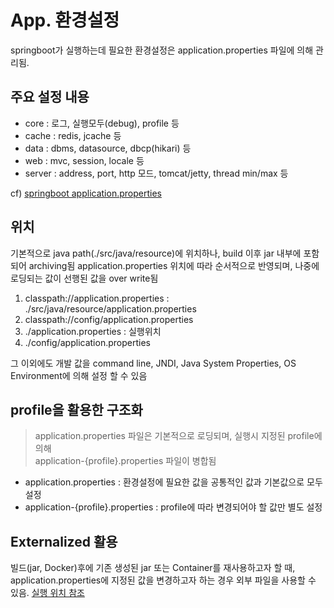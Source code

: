 # App. 환경설정
springboot가 실행하는데 필요한 환경설정은 application.properties 파일에 의해 관리됨.

## 주요 설정 내용
- core : 로그, 실행모두(debug), profile 등
- cache : redis, jcache 등
- data : dbms, datasource, dbcp(hikari) 등
- web : mvc, session, locale 등
- server : address, port, http 모드, tomcat/jetty, thread min/max 등

cf) [springboot application.properties](https://docs.spring.io/spring-boot/docs/current/reference/html/application-properties.html)

## 위치
기본적으로 java path(./src/java/resource)에 위치하나, build 이후 jar 내부에 포함되어 archiving됨
application.properties 위치에 따라 순서적으로 반영되며, 나중에 로딩되는 값이 선행된 값을 over write됨

1. classpath://application.properties : ./src/java/resource/application.properties
2. classpath://config/application.properties
3. ./application.properties : 실행위치
4. ./config/application.properties

그 이외에도 개발 값을 command line, JNDI, Java System Properties, OS Environment에 의해 설정 할 수 있음

## profile을 활용한 구조화
> application.properties 파일은 기본적으로 로딩되며, 실행시 지정된 profile에 의해  
> application-{profile}.properties 파일이 병합됨

* application.properties : 환경설정에 필요한 값을 공통적인 값과 기본값으로 모두 설정
* application-{profile}.properties : profile에 따라 변경되어야 할 값만 별도 설정

## Externalized 활용
빌드(jar, Docker)후에 기존 생성된 jar 또는 Container를 재사용하고자 할 때, application.properties에 지정된 값을 변경하고자 하는 경우 외부 파일을 사용할 수 있음. [실행 위치 참조](#위치)